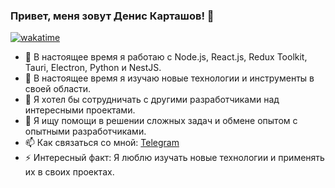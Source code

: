 ### Привет, меня зовут Денис Карташов! 👋

[![wakatime](https://wakatime.com/badge/user/b7eb1e3a-81b1-4b12-96e2-d27568c1cf46.svg)](https://wakatime.com/@b7eb1e3a-81b1-4b12-96e2-d27568c1cf46)
<!--
**dEN5-tech/dEN5-tech** - это ✨ _особый_ ✨ репозиторий, потому что его `README.md` (этот файл) отображается на вашем профиле GitHub.
-->
- 🔭 В настоящее время я работаю с Node.js, React.js, Redux Toolkit, Tauri, Electron, Python и NestJS.
- 🌱 В настоящее время я изучаю новые технологии и инструменты в своей области.
- 👯 Я хотел бы сотрудничать с другими разработчиками над интересными проектами.
- 🤔 Я ищу помощи в решении сложных задач и обмене опытом с опытными разработчиками.
- 📫 Как связаться со мной: [Telegram](https://t.me/bulba_tech)
- ⚡ Интересный факт: Я люблю изучать новые технологии и применять их в своих проектах.


